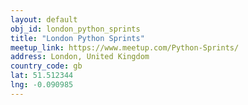 ```yaml
---
layout: default
obj_id: london_python_sprints
title: "London Python Sprints"
meetup_link: https://www.meetup.com/Python-Sprints/
address: London, United Kingdom
country_code: gb
lat: 51.512344
lng: -0.090985
---
```

